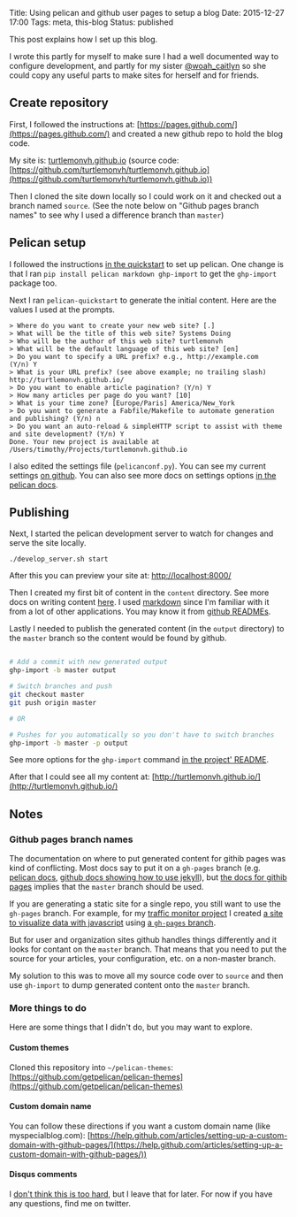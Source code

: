 Title: Using pelican and github user pages to setup a blog
Date: 2015-12-27 17:00
Tags: meta, this-blog
Status: published

This post explains how I set up this blog.

I wrote this partly for myself to make sure I had a well documented way to configure development, and partly for my sister [@woah_caitlyn](https://twitter.com/woah_caitlyn) so she could copy any useful parts to make sites for herself and for friends.

## Create repository

First, I followed the instructions at: [https://pages.github.com/](https://pages.github.com/) and created a new github repo to hold the blog code. 

My site is: [turtlemonvh.github.io](turtlemonvh.github.io) (source code: [https://github.com/turtlemonvh/turtlemonvh.github.io](https://github.com/turtlemonvh/turtlemonvh.github.io))

Then I cloned the site down locally so I could work on it and checked out a branch named `source`.  (See the note below on "Github pages branch names" to see why I used a difference branch than `master`)

## Pelican setup

I followed the instructions [in the quickstart](http://docs.getpelican.com/en/stable/quickstart.html) to set up pelican.  One change is that I ran `pip install pelican markdown ghp-import` to get the `ghp-import` package too.

Next I ran `pelican-quickstart` to generate the initial content. Here are the values I used at the prompts.

    > Where do you want to create your new web site? [.]
    > What will be the title of this web site? Systems Doing
    > Who will be the author of this web site? turtlemonvh
    > What will be the default language of this web site? [en]
    > Do you want to specify a URL prefix? e.g., http://example.com   (Y/n) Y
    > What is your URL prefix? (see above example; no trailing slash) http://turtlemonvh.github.io/
    > Do you want to enable article pagination? (Y/n) Y
    > How many articles per page do you want? [10]
    > What is your time zone? [Europe/Paris] America/New_York
    > Do you want to generate a Fabfile/Makefile to automate generation and publishing? (Y/n) n
    > Do you want an auto-reload & simpleHTTP script to assist with theme and site development? (Y/n) Y
    Done. Your new project is available at /Users/timothy/Projects/turtlemonvh.github.io


I also edited the settings file (`pelicanconf.py`).  You can see my current settings [on github](https://github.com/turtlemonvh/turtlemonvh.github.io/blob/source/pelicanconf.py).  You can also see more docs on settings options [in the pelican docs](http://docs.getpelican.com/en/latest/settings.html).

## Publishing

Next, I started the pelican development server to watch for changes and serve the site locally.

    ./develop_server.sh start

After this you can preview your site at: [http://localhost:8000/](http://localhost:8000/)

Then I created my first bit of content in the `content` directory.  See more docs on writing content [here](http://docs.getpelican.com/en/latest/content.html).  I used [markdown](https://en.wikipedia.org/wiki/Markdown) since I'm familiar with it from a lot of other applications.  You may know it from [github READMEs](https://help.github.com/articles/github-flavored-markdown/).

Lastly I needed to publish the generated content (in the `output` directory) to the `master` branch so the content would be found by github.

```bash

# Add a commit with new generated output
ghp-import -b master output

# Switch branches and push
git checkout master
git push origin master

# OR

# Pushes for you automatically so you don't have to switch branches
ghp-import -b master -p output

```

See more options for the `ghp-import` command [in the project' README](https://github.com/davisp/ghp-import).

After that I could see all my content at: [http://turtlemonvh.github.io/](http://turtlemonvh.github.io/)

## Notes

### Github pages branch names

The documentation on where to put generated content for githib pages was kind of conflicting.  Most docs say to put it on a `gh-pages` branch (e.g. [pelican docs](http://docs.getpelican.com/en/stable/tips.html#publishing-to-github), [github docs showing how to use jekyll](https://help.github.com/articles/using-jekyll-with-pages/)), but [the docs for githib pages](https://pages.github.com/) implies that the `master` branch should be used.

If you are generating a static site for a single repo, you still want to use the `gh-pages` branch.  For example, for my [traffic monitor project](https://github.com/turtlemonvh/traffic-monitor) I created [a site to visualize data with javascript](http://turtlemonvh.github.io/traffic-monitor/) using [a `gh-pages` branch](https://github.com/turtlemonvh/traffic-monitor/tree/gh-pages).

But for user and organization sites github handles things differently and it looks for contant on the `master` branch.  That means that you need to put the source for your articles, your configuration, etc. on a non-master branch.

My solution to this was to move all my source code over to `source` and then use `gh-import` to dump generated content onto the `master` branch.

### More things to do

Here are some things that I didn't do, but you may want to explore.

#### Custom themes

Cloned this repository into `~/pelican-themes`: [https://github.com/getpelican/pelican-themes](https://github.com/getpelican/pelican-themes)

#### Custom domain name

You can follow these directions if you want a custom domain name (like myspecialblog.com): [https://help.github.com/articles/setting-up-a-custom-domain-with-github-pages/](https://help.github.com/articles/setting-up-a-custom-domain-with-github-pages/))

#### Disqus comments

I [don't think this is too hard](https://github.com/getpelican/pelican-plugins/tree/master/disqus_static), but I leave that for later.  For now if you have any questions, find me on twitter.

